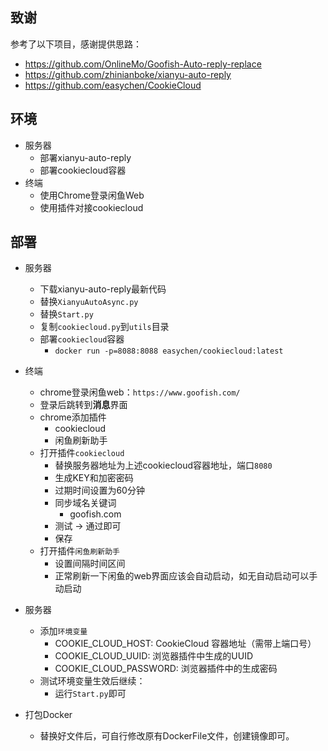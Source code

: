 
## 致谢

参考了以下项目，感谢提供思路：
- https://github.com/OnlineMo/Goofish-Auto-reply-replace
- https://github.com/zhinianboke/xianyu-auto-reply
- https://github.com/easychen/CookieCloud

## 环境

- 服务器
  - 部署xianyu-auto-reply
  - 部署cookiecloud容器
- 终端
  - 使用Chrome登录闲鱼Web
  - 使用插件对接cookiecloud

## 部署


- 服务器
  - 下载xianyu-auto-reply最新代码
  - 替换`XianyuAutoAsync.py`
  - 替换`Start.py`
  - 复制`cookiecloud.py`到`utils`目录
  - 部署`cookiecloud`容器
    - `docker run -p=8088:8088 easychen/cookiecloud:latest`

- 终端
  - chrome登录闲鱼web：`https://www.goofish.com/`
  - 登录后跳转到**消息**界面
  - chrome添加插件
    - cookiecloud
    - 闲鱼刷新助手
  - 打开插件`cookiecloud`
    - 替换服务器地址为上述cookiecloud容器地址，端口`8080`
    - 生成KEY和加密密码
    - 过期时间设置为60分钟
    - 同步域名关键词
      - goofish.com
    - 测试 -> 通过即可
    - 保存
  - 打开插件`闲鱼刷新助手`
    - 设置间隔时间区间
    - 正常刷新一下闲鱼的web界面应该会自动启动，如无自动启动可以手动启动

- 服务器
  - 添加`环境变量`
      - COOKIE_CLOUD_HOST: CookieCloud 容器地址（需带上端口号）
      - COOKIE_CLOUD_UUID: 浏览器插件中生成的UUID
      - COOKIE_CLOUD_PASSWORD: 浏览器插件中的生成密码
  - 测试环境变量生效后继续：
    - 运行`Start.py`即可

- 打包Docker
  - 替换好文件后，可自行修改原有DockerFile文件，创建镜像即可。

